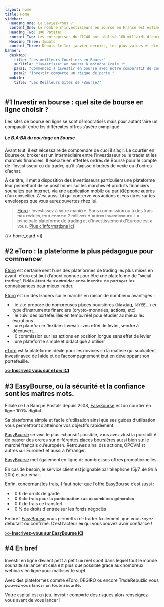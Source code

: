 ```yaml
---
layout: home
title: Home
sidebar:
  Heading_One: Le Saviez-vous ?
  content_One: Le nombre d'investisseurs en bourse en France est estimé à environ 10 % de la population française.
  Heading_Two: 100 Patates
  content_Two: Les entreprises du CAC40 ont réalisé 100 millards d'euros de bénéfices l'an dernier, un record.
  Heading_Three: Impôts
  content_Three: Depuis le 1er janvier dernier, les plus-values et dividendes sont moins pénalisés, avec un taux unique de 30%
banner:
  desktop:
    title: "Les meilleurs Courtiers en Bourse"
    subTitle: "Investissez en bourse à moindre Frais !"
    para1: "Commencez à investir en bourse avec notre comparatif de courtiers et plateformes de trading en ligne."
    para2: "Investir comporte un risque de perte."
  mobile:
    title: "Les Meilleurs Sites de /Bourse/"  
---
```

## \#1 Investir en bourse : quel site de bourse en ligne choisir ?

Les sites de bourse en ligne se sont démocratisés mais pour autant faire un comparatif entre les différentes offres s’avère compliqué.

##### Le B.A-BA du courtage en Bourse

Avant tout, il est nécessaire de comprendre de quoi il s’agit. Le courtier en Bourse ou broker est un intermédiaire entre l’investisseur ou le trader et les marchés financiers. Il exécute en effet les ordres de Bourse pour le compte de l’investisseur ou du trader, qu’il s’agisse d’ordres de vente ou d’ordres d’achat.

À ce titre, il met à disposition des investisseurs particuliers une plateforme leur permettant de se positionner sur les marchés et produits financiers souhaités par Internet, via une application mobile ou par téléphone auprès d’un conseiller. C’est aussi lui qui conserve vos actions et vos titres sur les enveloppes que vous aurez ouvertes chez lui.

> [Etoro](http://c.bst-offer.com/aff_c?offer_id=776&aff_id=1054&source=&aff_sub=&aff_sub3=IndexText) : Investissez à votre manière. Sans commission ou à des frais très réduits, tout comme 2 millions d'autres investisseurs. La principale plateforme de trading et d'investissement d'Europe est à vous.  [ Plus d'informations ici](http://c.bst-offer.com/aff_c?offer_id=776&aff_id=1054&source=&aff_sub=&aff_sub3=IndexText)

{{< home_card >}}

## \#2 eToro : la plateforme la plus pédagogue pour commencer

[Etoro](http://c.bst-offer.com/aff_c?offer_id=776&aff_id=1054&source=&aff_sub=&aff_sub2=text) est certainement l’une des plateformes de trading les plus mises en avant. eToro est tout d’abord connue pour être une plateforme de “social trading”, l’idée étant de s’entraider entre inscrits, de partager les connaissances pour mieux trader.

[Etoro](http://c.bst-offer.com/aff_c?offer_id=776&aff_id=1054&source=&aff_sub=&aff_sub2=text) est un des leaders sur le marché en raison de nombreux avantages :

- **&nbsp;** le site propose de nombreuses places boursières (Nasdaq, NYSE…) et type d’instruments financiers (crypto-monnaies, actions, etc)
- **&nbsp;** le suivi des portefeuilles en temps réel pour étudier au mieux les évolutions
- **&nbsp;** une plateforme flexible : investir avec effet de levier, vendre à découvert…
- **&nbsp;** 0 commission sur les actions en position longue sans effet de levier
- **&nbsp;** une plateforme simple et didactique à utiliser

[eToro](http://c.bst-offer.com/aff_c?offer_id=776&aff_id=1054&source=&aff_sub=&aff_sub2=text) est la plateforme idéale pour les novices en la matière qui souhaitent investir avec de l’aide et de l’accompagnement tout en développant son portefeuille.

**[>> Inscrivez vous sur eToro ICI](http://c.bst-offer.com/aff_c?offer_id=776&aff_id=1054&source=&aff_sub=&aff_sub2=text)**

## \#3 EasyBourse, où la sécurité et la confiance sont les maîtres mots.

Filiale de La Banque Postale depuis 2008, [EasyBourse](http://www.filaduto.com/aff_c?offer_id=792&aff_id=1054&source=&aff_sub=&aff_sub2=text) est un courtier en ligne 100% digital.

Sa plateforme simple et facile d'utilisation ainsi que ses guides d’utilisation vous permettront d’atteindre vos objectifs rapidement.

[EasyBourse](http://www.filaduto.com/aff_c?offer_id=792&aff_id=1054&source=&aff_sub=&aff_sub2=text) se veut le plus exhaustif possible, vous avez ainsi la possibilité de passer des ordres sur différentes places boursières aussi bien sur le marché français qu’européen. Retrouvez ainsi des actions, OPCVM et autres sur Euronext et aussi à l’étranger.

[EasyBourse](http://www.filaduto.com/aff_c?offer_id=792&aff_id=1054&source=&aff_sub=&aff_sub2=text) met également en ligne de nombreuses offres promotionnelles.

En cas de besoin, le service client est joignable par téléphone (5j/7, de 9h à 20h) et par email.

Enfin, concernant les frais, il faut noter que l’offre [EasyBourse](http://www.filaduto.com/aff_c?offer_id=792&aff_id=1054&source=&aff_sub=&aff_sub2=text) c’est aussi :

- **&nbsp;** 0 € de droits de garde
- **&nbsp;** 0 € de frais pour la participation aux assemblées générales
- **&nbsp;** 0 € de frais de transfert
- **&nbsp;** 0 % de droits d'entrée sur les fonds négociés

En bref, [EasyBourse](http://www.filaduto.com/aff_c?offer_id=792&aff_id=1054&source=&aff_sub=&aff_sub2=text) vous permettra de trader facilement, que vous soyez débutant ou confirmé. C’est l’acteur en qui vous pouvez avoir confiance !

**[>> Inscrivez-vous sur EasyBourse ICI](http://www.filaduto.com/aff_c?offer_id=792&aff_id=1054&source=&aff_sub=&aff_sub2=text)**

## \#4 En bref

Investir en ligne devient petit à petit un réel sport dans lequel tout le monde souhaite se lancer et cela est plus que possible grâce aux nombreux webinars en ligne pour maîtriser le sujet.

Avec des plateformes comme eToro, DEGIRO ou encore TradeRepublic vous pouvez vous lancer en toute sécurité.

Votre capital est en jeu, investir comporte des risques alors renseignez-vous avant de vous lancer !